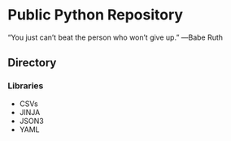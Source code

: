 # Public Python Repository

“You just can’t beat the person who won’t give up.” ―Babe Ruth

## Directory

### Libraries

* CSVs
* JINJA
* JSON3
* YAML

###     